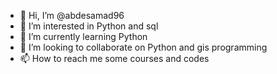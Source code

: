 - 👋 Hi, I’m @abdesamad96
- 👀 I’m interested in Python and sql
- 🌱 I’m currently learning Python
- 💞️ I’m looking to collaborate on Python and gis programming
- 📫 How to reach me some courses and codes

<!---
abdesamad96/abdesamad96 is a ✨ special ✨ repository because its `README.md` (this file) appears on your GitHub profile.
You can click the Preview link to take a look at your changes.
--->

